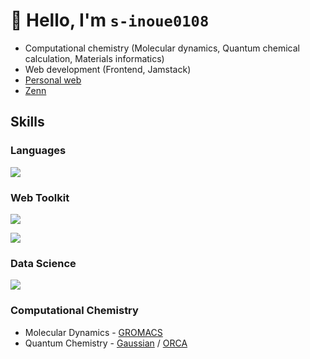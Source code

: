 # 👋 Hello, I'm `s-inoue0108`

- Computational chemistry (Molecular dynamics, Quantum chemical calculation, Materials informatics)
- Web development (Frontend, Jamstack)
- [Personal web](https://siwl.dev)
- [Zenn](https://zenn.dev/s_inoue0108)

## Skills

### Languages

![](https://skillicons.dev/icons?i=html,css,js,ts,py,bash)

### Web Toolkit

![](https://skillicons.dev/icons?i=md,tailwind,sass,nodejs,vue,solidjs,nuxtjs,astro)

![](https://skillicons.dev/icons?i=vscode,obsidian,npm,yarn,vite,git,github,cloudflare,vercel)

### Data Science

![](https://skillicons.dev/icons?i=sklearn,pytorch,anaconda)

### Computational Chemistry

- Molecular Dynamics - [GROMACS](https://www.gromacs.org/)
- Quantum Chemistry - [Gaussian](https://gaussian.com/) / [ORCA](https://www.faccts.de/orca/)
